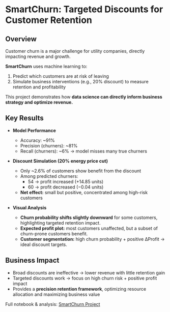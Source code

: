 # SmartChurn: Targeted Discounts for Customer Retention  

## Overview  
Customer churn is a major challenge for utility companies, directly impacting revenue and growth.  

**SmartChurn** uses machine learning to:  
1. Predict which customers are at risk of leaving  
2. Simulate business interventions (e.g., 20% discount) to measure retention and profitability  

This project demonstrates how **data science can directly inform business strategy and optimize revenue.**


## Key Results  
- **Model Performance**  
  - Accuracy: ~91%  
  - Precision (churners): ~81%  
  - Recall (churners): ~6% → model misses many true churners  

- **Discount Simulation (20% energy price cut)**  
  - Only ~2.6% of customers show benefit from the discount
  - Among predicted churners:  
    - 54 → profit increased (+14.85 units) 
    - 60 → profit decreased (−0.04 units)  
  - **Net effect:** small but positive, concentrated among high-risk customers
- **Visual Analysis**
  - **Churn probability shifts slightly downward** for some customers, highlighting targeted retention impact.
  - **Expected profit plot:** most customers unaffected, but a subset of churn-prone customers benefit.
  - **Customer segmentation:** high churn probability + positive ΔProfit → ideal discount targets. 

## Business Impact  
- Broad discounts are ineffective → lower revenue with little retention gain 
- Targeted discounts work → focus on high churn risk + positive profit impact  
- Provides a **precision retention framework**, optimizing resource allocation and maximizing business value  


Full notebook & analysis: [SmartChurn Project](projects/smart-churn.html)  
